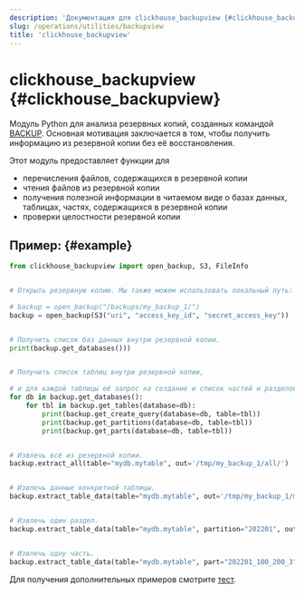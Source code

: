 ```yaml
---
description: 'Документация для clickhouse_backupview {#clickhouse_backupview}'
slug: /operations/utilities/backupview
title: 'clickhouse_backupview'
---
```



# clickhouse_backupview {#clickhouse_backupview}

Модуль Python для анализа резервных копий, созданных командой [BACKUP](/operations/backup). Основная мотивация заключается в том, чтобы получить информацию из резервной копии без её восстановления.

Этот модуль предоставляет функции для
- перечисления файлов, содержащихся в резервной копии
- чтения файлов из резервной копии
- получения полезной информации в читаемом виде о базах данных, таблицах, частях, содержащихся в резервной копии
- проверки целостности резервной копии

## Пример: {#example}

```python
from clickhouse_backupview import open_backup, S3, FileInfo


# Открыть резервную копию. Мы также можем использовать локальный путь:

# backup = open_backup("/backups/my_backup_1/")
backup = open_backup(S3("uri", "access_key_id", "secret_access_key"))


# Получить список баз данных внутри резервной копии.
print(backup.get_databases()))


# Получить список таблиц внутри резервной копии,

# и для каждой таблицы её запрос на создание и список частей и разделов.
for db in backup.get_databases():
    for tbl in backup.get_tables(database=db):
        print(backup.get_create_query(database=db, table=tbl))
        print(backup.get_partitions(database=db, table=tbl))
        print(backup.get_parts(database=db, table=tbl))


# Извлечь всё из резервной копии.
backup.extract_all(table="mydb.mytable", out='/tmp/my_backup_1/all/')


# Извлечь данные конкретной таблицы.
backup.extract_table_data(table="mydb.mytable", out='/tmp/my_backup_1/mytable/')


# Извлечь один раздел.
backup.extract_table_data(table="mydb.mytable", partition="202201", out='/tmp/my_backup_1/202201/')


# Извлечь одну часть.
backup.extract_table_data(table="mydb.mytable", part="202201_100_200_3", out='/tmp/my_backup_1/202201_100_200_3/')
```

Для получения дополнительных примеров смотрите [тест](https://github.com/ClickHouse/ClickHouse/blob/master/utils/backupview/test/test.py).
